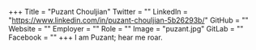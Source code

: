 +++
Title = "Puzant Chouljian"
Twitter = ""
LinkedIn = "https://www.linkedin.com/in/puzant-chouljian-5b26293b/"
GitHub = ""
Website = ""
Employer = ""
Role = ""
Image = "puzant.jpg"
GitLab = ""
Facebook = ""
+++
I am Puzant; hear me roar.